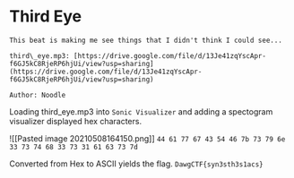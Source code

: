 # Third Eye
```
This beat is making me see things that I didn't think I could see...

third\_eye.mp3: [https://drive.google.com/file/d/13Je41zqYscApr-f6GJ5kC8RjeRP6hjUi/view?usp=sharing](https://drive.google.com/file/d/13Je41zqYscApr-f6GJ5kC8RjeRP6hjUi/view?usp=sharing)

Author: Noodle
```

Loading third_eye.mp3 into `Sonic Visualizer` and adding a spectogram visualizer displayed hex characters.

![[Pasted image 20210508164150.png]]
`44 61 77 67 43 54 46 7b 73 79 6e 33 73 74 68 33 73 31 61 63 73 7d`

Converted from Hex to ASCII yields the flag.
`DawgCTF{syn3sth3s1acs}`
